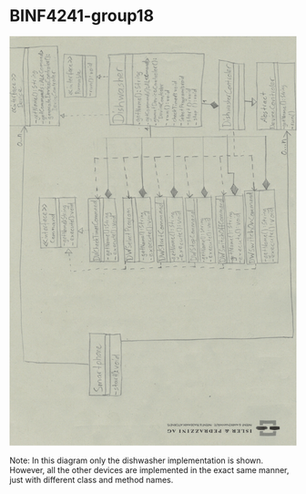 # BINF4241-group18
![Class Diagram](img/classDiagram-1.png "Class Diagram")

Note: In this diagram only the dishwasher implementation is shown. However,
all the other devices are implemented in the exact same manner, just with different
class and method names.
